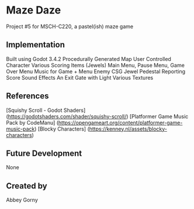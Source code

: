 
# Maze Daze

Project #5 for MSCH-C220, a pastel(ish) maze game


## Implementation

Built using Godot 3.4.2
Procedurally Generated Map
User Controlled Character
Various Scoring Items (Jewels)
Main Menu, Pause Menu, Game Over Menu
Music for Game + Menu
Enemy 
CSG Jewel Pedestal
Reporting Score
Sound Effects
An Exit Gate with Light
Various Textures

## References
 [Squishy Scroll - Godot Shaders] (https://godotshaders.com/shader/squishy-scroll/)
 [Platformer Game Music Pack by CodeManu] (https://opengameart.org/content/platformer-game-music-pack)
 [Blocky Characters] (https://kenney.nl/assets/blocky-characters)

## Future Development

None

## Created by 
Abbey Gorny
```
